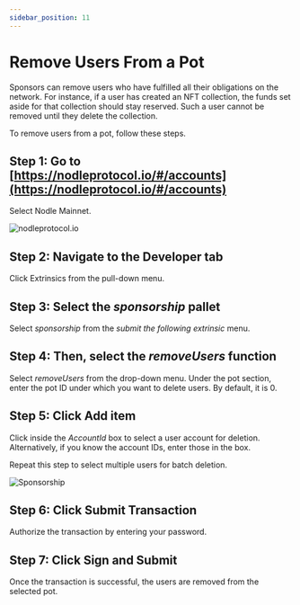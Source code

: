 ```yaml
---
sidebar_position: 11
---
```


# Remove Users From a Pot

Sponsors can remove users who have fulfilled all their obligations on the network. For instance, if a user has created an NFT collection, the funds set aside for that collection should stay reserved. Such a user cannot be removed until they delete the collection. 

To remove users from a pot, follow these steps. 

## Step 1: Go to [https://nodleprotocol.io/#/accounts](https://nodleprotocol.io/#/accounts)
Select Nodle Mainnet.

![nodleprotocol.io](/img/docs/nodle-cash/nodle-mainnet.png)

## Step 2: Navigate to the Developer tab
Click Extrinsics from the pull-down menu. 
   
## Step 3: Select the *sponsorship* pallet
Select *sponsorship* from the *submit the following extrinsic* menu. 

## Step 4: Then, select the *removeUsers* function 
Select *removeUsers* from the drop-down menu. Under the pot section, enter the pot ID under which you want to delete users. By default, it is 0. 

## Step 5: Click Add item
Click inside the *AccountId* box to select a user account for deletion. Alternatively, if you know the account IDs, enter those in the box.  

Repeat this step to select multiple users for batch deletion.  

![Sponsorship](/img/docs/nodle-chain/removeuser.png)

## Step 6: Click Submit Transaction 
Authorize the transaction by entering your password.  

## Step 7: Click Sign and Submit
Once the transaction is successful, the users are removed from the selected pot. 
